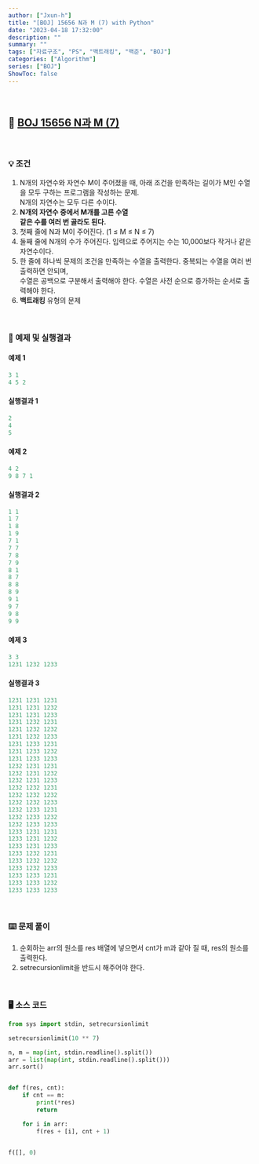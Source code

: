 ```yaml
---
author: ["Jxun-h"]
title: "[BOJ] 15656 N과 M (7) with Python"
date: "2023-04-18 17:32:00"
description: ""
summary: ""
tags: ["자료구조", "PS", "백트래킹", "백준", "BOJ"]
categories: ["Algorithm"]
series: ["BOJ"]
ShowToc: false
---
```


<br>

## 📌 <a href="https://www.acmicpc.net/problem/15656" target="_blank">BOJ 15656 N과 M (7)</a>

<br>

### 💡 조건

1.  N개의 자연수와 자연수 M이 주어졌을 때, 아래 조건을 만족하는 길이가 M인 수열을 모두 구하는 프로그램을 작성하는 문제.  
    N개의 자연수는 모두 다른 수이다.
2.  **N개의 자연수 중에서 M개를 고른 수열  
    같은 수를 여러 번 골라도 된다.**
3.  첫째 줄에 N과 M이 주어진다. (1 ≤ M ≤ N ≤ 7)
4.  둘째 줄에 N개의 수가 주어진다. 입력으로 주어지는 수는 10,000보다 작거나 같은 자연수이다.
5.  한 줄에 하나씩 문제의 조건을 만족하는 수열을 출력한다. 중복되는 수열을 여러 번 출력하면 안되며,  
    수열은 공백으로 구분해서 출력해야 한다. 수열은 사전 순으로 증가하는 순서로 출력해야 한다.
6.  **백트래킹** 유형의 문제

<br>

### 🔖 예제 및 실행결과

#### 예제 1

```py
3 1
4 5 2
```

#### 실행결과 1

```py
2
4
5
```

#### 예제 2

```py
4 2
9 8 7 1
```

#### 실행결과 2

```py
1 1
1 7
1 8
1 9
7 1
7 7
7 8
7 9
8 1
8 7
8 8
8 9
9 1
9 7
9 8
9 9
```

#### 예제 3

```py
3 3
1231 1232 1233
```

#### 실행결과 3

```py
1231 1231 1231
1231 1231 1232
1231 1231 1233
1231 1232 1231
1231 1232 1232
1231 1232 1233
1231 1233 1231
1231 1233 1232
1231 1233 1233
1232 1231 1231
1232 1231 1232
1232 1231 1233
1232 1232 1231
1232 1232 1232
1232 1232 1233
1232 1233 1231
1232 1233 1232
1232 1233 1233
1233 1231 1231
1233 1231 1232
1233 1231 1233
1233 1232 1231
1233 1232 1232
1233 1232 1233
1233 1233 1231
1233 1233 1232
1233 1233 1233
```

<br>

### ⌨️ 문제 풀이

1.  순회하는 arr의 원소를 res 배열에 넣으면서 cnt가 m과 같아 질 때, res의 원소를 출력한다.
2.  setrecursionlimit을 반드시 해주어야 한다.

<br>

### 🖥 소스 코드

```py
from sys import stdin, setrecursionlimit

setrecursionlimit(10 ** 7)

n, m = map(int, stdin.readline().split())
arr = list(map(int, stdin.readline().split()))
arr.sort()


def f(res, cnt):
    if cnt == m:
        print(*res)
        return

    for i in arr:
        f(res + [i], cnt + 1)


f([], 0)
```